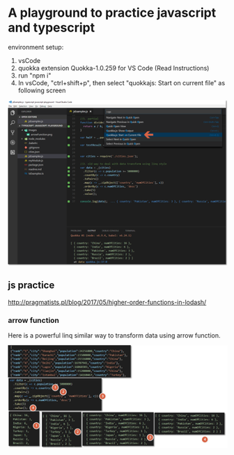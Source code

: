 # A playground to practice javascript and typescript
environment setup:

1. vsCode
2. quokka extension  Quokka-1.0.259 for VS Code (Read Instructions)
3. run "npm i"
4. In vsCode, "ctrl+shift+p", then select "quokkajs: Start on current file" as following screen

![arrow function](/Images/loadQuokka.png)

## js practice
http://pragmatists.pl/blog/2017/05/higher-order-functions-in-lodash/

### arrow function
Here is a powerful linq similar way to transform data using arrow function. 

![arrow function](/Images/arrowFunction.png)







